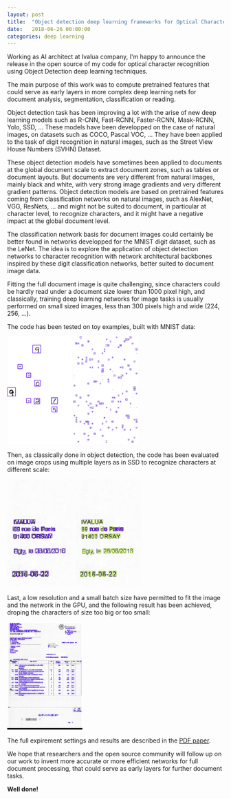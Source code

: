 ```yaml
---
layout: post
title:  "Object detection deep learning frameworks for Optical Character Recognition and Document Pretrained Features"
date:   2018-06-26 00:00:00
categories: deep learning
---
```


Working as AI architect at Ivalua company, I'm happy to announce the release in the open source of my code for optical character recognition using Object Detection deep learning techniques.

The main purpose of this work was to compute pretrained features that could serve as early layers in more complex deep learning nets for document analysis, segmentation, classification or reading.

Object detection task has been improving a lot with the arise of new deep learning models such as R-CNN, Fast-RCNN, Faster-RCNN, Mask-RCNN, Yolo, SSD, ... These models have been developped on the case of natural images, on datasets such as COCO, Pascal VOC, ... They have been applied to the task of digit recognition in natural images, such as the Street View House Numbers (SVHN) Dataset.

These object detection models have sometimes been applied to documents at the global document scale to extract document zones, such as tables or document layouts. But documents are very different from natural images, mainly black and white, with very strong image gradients and very different gradient patterns. Object detection models are based on pretrained features coming from classification networks on natural images, such as AlexNet, VGG, ResNets, ... and might not be suited to document, in particular at character level, to recognize characters, and it might have a negative impact at the global document level.

The classification network basis for document images could certainly be better found in networks developped for the MNIST digit dataset, such as the LeNet. The idea is to explore the application of object detection networks to character recognition with network architectural backbones inspired by these digit classification networks, better suited to document image data.

Fitting the full document image is quite challenging, since characters could be hardly read under a document size lower than 1000 pixel high, and classically, training deep learning networks for image tasks is usually performed on small sized images, less than 300 pixels high and wide (224, 256, ...).

The code has been tested on toy examples, built with MNIST data:

<img src="img/ocr/res1.png" height="250"> <img src="img/ocr/res2.png" height="250">

Then, as classically done in object detection, the code has been evaluated on image crops using multiple layers as in SSD to recognize characters at different scale:

<img src="img/ocr/res3.png" height="250"> <img src="img/ocr/res4.png" height="250">

Last, a low resolution and a small batch size have permitted to fit the image and the network in the GPU, and the following result has been achieved, droping the characters of size too big or too small:

<img src="img/ocr/res5.png" height="250">

The full expirement settings and results are described in the [PDF paper](img/ocr/Object_detection_deep_learning_networks_for_Optical_Character_Recognition.pdf).

We hope that researchers and the open source community will follow up on our work to invent more accurate or more efficient networks for full document processing, that could serve as early layers for further document tasks.

**Well done!**
